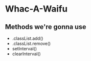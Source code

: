 # Whac-A-Waifu


## Methods we're gonna use
- .classList.add()
- .classList.remove()
- setInterval()
- clearInterval()